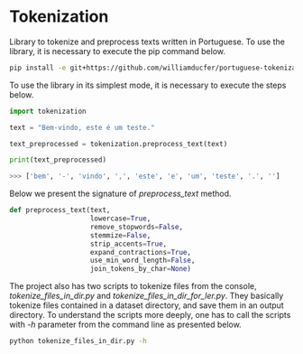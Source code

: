 # Tokenization

Library to tokenize and preprocess texts
  written in Portuguese.
To use the library,
  it is necessary to execute the pip command below.
```bash
pip install -e git+https://github.com/williamducfer/portuguese-tokenization#egg=tokenization
```

To use the library in its simplest mode,
  it is necessary to execute the steps below.

```python
import tokenization

text = "Bem-vindo, este é um teste."

text_preprocessed = tokenization.preprocess_text(text)

print(text_preprocessed)

>>> ['bem', '-', 'vindo', ',', 'este', 'e', 'um', 'teste', '.', '']
```

Below we present the signature of _preprocess_text_ method.

```python
def preprocess_text(text,
                    lowercase=True,
                    remove_stopwords=False,
                    stemmize=False,
                    strip_accents=True,
                    expand_contractions=True, 
                    use_min_word_length=False, 
                    join_tokens_by_char=None)
```

The project also has two scripts to tokenize files
  from the console, _tokenize_files_in_dir.py_ and
  _tokenize_files_in_dir_for_ler.py_.
They basically tokenize files contained in a
  dataset directory, and save them in an output 
  directory.
To understand the scripts more deeply,
  one has to call the scripts with _-h_ parameter
  from the command line
  as presented below.

```bash
python tokenize_files_in_dir.py -h
```
